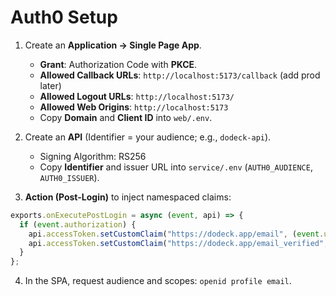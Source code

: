 # Auth0 Setup

1. Create an **Application → Single Page App**.
   - **Grant**: Authorization Code with **PKCE**.
   - **Allowed Callback URLs**: `http://localhost:5173/callback` (add prod later)
   - **Allowed Logout URLs**: `http://localhost:5173/`
   - **Allowed Web Origins**: `http://localhost:5173`
   - Copy **Domain** and **Client ID** into `web/.env`.

2. Create an **API** (Identifier = your audience; e.g., `dodeck-api`).
   - Signing Algorithm: RS256
   - Copy **Identifier** and issuer URL into `service/.env` (`AUTH0_AUDIENCE`, `AUTH0_ISSUER`).

3. **Action (Post-Login)** to inject namespaced claims:
```js
exports.onExecutePostLogin = async (event, api) => {
  if (event.authorization) {
    api.accessToken.setCustomClaim("https://dodeck.app/email", (event.user.email || "").toLowerCase());
    api.accessToken.setCustomClaim("https://dodeck.app/email_verified", !!event.user.email_verified);
  }
};
```

4. In the SPA, request audience and scopes: `openid profile email`.
